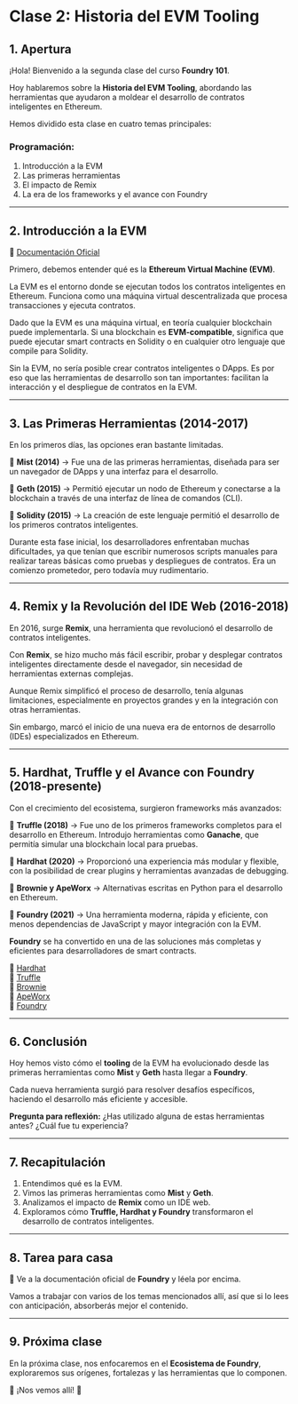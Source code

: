 # **Clase 2: Historia del EVM Tooling**  

## **1. Apertura**  

¡Hola! Bienvenido a la segunda clase del curso **Foundry 101**.  

Hoy hablaremos sobre la **Historia del EVM Tooling**, abordando las herramientas que ayudaron a moldear el desarrollo de contratos inteligentes en Ethereum.  

Hemos dividido esta clase en cuatro temas principales:  

### **Programación:**  
1. Introducción a la EVM  
2. Las primeras herramientas  
3. El impacto de Remix  
4. La era de los frameworks y el avance con Foundry  

---

## **2. Introducción a la EVM**  

📌 [Documentación Oficial](https://ethereum.org/pt-br/developers/docs/evm/#the-ethereum-state-transition-function)  

Primero, debemos entender qué es la **Ethereum Virtual Machine (EVM)**.  

La EVM es el entorno donde se ejecutan todos los contratos inteligentes en Ethereum. Funciona como una máquina virtual descentralizada que procesa transacciones y ejecuta contratos.  

Dado que la EVM es una máquina virtual, en teoría cualquier blockchain puede implementarla. Si una blockchain es **EVM-compatible**, significa que puede ejecutar smart contracts en Solidity o en cualquier otro lenguaje que compile para Solidity.  

Sin la EVM, no sería posible crear contratos inteligentes o DApps. Es por eso que las herramientas de desarrollo son tan importantes: facilitan la interacción y el despliegue de contratos en la EVM.  

---

## **3. Las Primeras Herramientas (2014-2017)**  

En los primeros días, las opciones eran bastante limitadas.  

📌 **Mist (2014)** → Fue una de las primeras herramientas, diseñada para ser un navegador de DApps y una interfaz para el desarrollo.  

📌 **Geth (2015)** → Permitió ejecutar un nodo de Ethereum y conectarse a la blockchain a través de una interfaz de línea de comandos (CLI).  

📌 **Solidity (2015)** → La creación de este lenguaje permitió el desarrollo de los primeros contratos inteligentes.  

Durante esta fase inicial, los desarrolladores enfrentaban muchas dificultades, ya que tenían que escribir numerosos scripts manuales para realizar tareas básicas como pruebas y despliegues de contratos. Era un comienzo prometedor, pero todavía muy rudimentario.  

---

## **4. Remix y la Revolución del IDE Web (2016-2018)**  

En 2016, surge **Remix**, una herramienta que revolucionó el desarrollo de contratos inteligentes.  

Con **Remix**, se hizo mucho más fácil escribir, probar y desplegar contratos inteligentes directamente desde el navegador, sin necesidad de herramientas externas complejas.  

Aunque Remix simplificó el proceso de desarrollo, tenía algunas limitaciones, especialmente en proyectos grandes y en la integración con otras herramientas.  

Sin embargo, marcó el inicio de una nueva era de entornos de desarrollo (IDEs) especializados en Ethereum.  

---

## **5. Hardhat, Truffle y el Avance con Foundry (2018-presente)**  

Con el crecimiento del ecosistema, surgieron frameworks más avanzados:  

📌 **Truffle (2018)** → Fue uno de los primeros frameworks completos para el desarrollo en Ethereum. Introdujo herramientas como **Ganache**, que permitía simular una blockchain local para pruebas.  

📌 **Hardhat (2020)** → Proporcionó una experiencia más modular y flexible, con la posibilidad de crear plugins y herramientas avanzadas de debugging.  

📌 **Brownie y ApeWorx** → Alternativas escritas en Python para el desarrollo en Ethereum.  

📌 **Foundry (2021)** → Una herramienta moderna, rápida y eficiente, con menos dependencias de JavaScript y mayor integración con la EVM.  

**Foundry** se ha convertido en una de las soluciones más completas y eficientes para desarrolladores de smart contracts.  

📌 [Hardhat](https://hardhat.org)  
📌 [Truffle](https://archive.trufflesuite.com)  
📌 [Brownie](https://github.com/eth-brownie)  
📌 [ApeWorx](https://apeworx.io)  
📌 [Foundry](https://getfoundry.sh)  

---

## **6. Conclusión**  

Hoy hemos visto cómo el **tooling** de la EVM ha evolucionado desde las primeras herramientas como **Mist** y **Geth** hasta llegar a **Foundry**.  

Cada nueva herramienta surgió para resolver desafíos específicos, haciendo el desarrollo más eficiente y accesible.  

**Pregunta para reflexión:** ¿Has utilizado alguna de estas herramientas antes? ¿Cuál fue tu experiencia?  

---

## **7. Recapitulación**  

1. Entendimos qué es la EVM.  
2. Vimos las primeras herramientas como **Mist** y **Geth**.  
3. Analizamos el impacto de **Remix** como un IDE web.  
4. Exploramos cómo **Truffle, Hardhat y Foundry** transformaron el desarrollo de contratos inteligentes.  

---

## **8. Tarea para casa**  

📌 Ve a la documentación oficial de **Foundry** y léela por encima.  

Vamos a trabajar con varios de los temas mencionados allí, así que si lo lees con anticipación, absorberás mejor el contenido.  

---

## **9. Próxima clase**  

En la próxima clase, nos enfocaremos en el **Ecosistema de Foundry**, exploraremos sus orígenes, fortalezas y las herramientas que lo componen.  

📅 ¡Nos vemos allí! 🚀  
